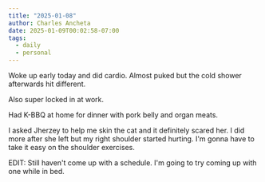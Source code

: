 ```yaml
---
title: "2025-01-08"
author: Charles Ancheta
date: 2025-01-09T00:02:58-07:00
tags:
  - daily
  - personal
---
```


Woke up early today and did cardio. Almost puked but the cold shower afterwards
hit different.

Also super locked in at work.

Had K-BBQ at home for dinner with pork belly and organ meats.

I asked Jherzey to help me skin the cat and it definitely scared her. I did more
after she left but my right shoulder started hurting. I'm gonna have to take it
easy on the shoulder exercises.

EDIT: Still haven't come up with a schedule. I'm going to try coming up with one
while in bed.
